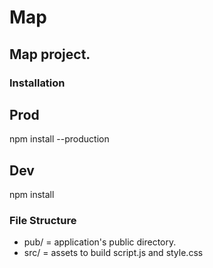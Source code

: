 # Map
## Map project.

### Installation
## Prod
npm install --production
## Dev
npm install

### File Structure
* pub/ = application's public directory.
* src/ = assets to build script.js and style.css
